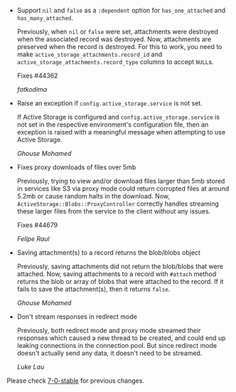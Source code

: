 *   Support `nil` and `false` as a `:dependent` option for `has_one_attached` and `has_many_attached`.

    Previously, when `nil` or `false` were set, attachments were destroyed when the associated
    record was destroyed. Now, attachments are preserved when the record is destroyed.
    For this to work, you need to make `active_storage_attachments.record_id` and
    `active_storage_attachments.record_type` columns to accept `NULL`s.

    Fixes #44362

    *fatkodima*

*   Raise an exception if `config.active_storage.service` is not set.

    If Active Storage is configured and `config.active_storage.service` is not
    set in the respective environment's configuration file, then an exception
    is raised with a meaningful message when attempting to use Active Storage.

    *Ghouse Mohamed*

*   Fixes proxy downloads of files over 5mb

    Previously, trying to view and/or download files larger than 5mb stored in
    services like S3 via proxy mode could return corrupted files at around
    5.2mb or cause random halts in the download. Now,
    `ActiveStorage::Blobs::ProxyController` correctly handles streaming these
    larger files from the service to the client without any issues.

    Fixes #44679

    *Felipe Raul*

*   Saving attachment(s) to a record returns the blob/blobs object

    Previously, saving attachments did not return the blob/blobs that
    were attached. Now, saving attachments to a record with `#attach`
    method returns the blob or array of blobs that were attached to
    the record. If it fails to save the attachment(s), then it returns
    `false`.

    *Ghouse Mohamed*

*   Don't stream responses in redirect mode

    Previously, both redirect mode and proxy mode streamed their
    responses which caused a new thread to be created, and could end
    up leaking connections in the connection pool. But since redirect
    mode doesn't actually send any data, it doesn't need to be
    streamed.

    *Luke Lau*

Please check [7-0-stable](https://github.com/rails/rails/blob/7-0-stable/activestorage/CHANGELOG.md) for previous changes.
